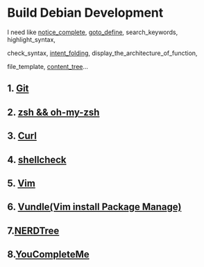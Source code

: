 # Build Debian Development

I need like [notice_complete](https://gist.github.com/SofijaErkin/9318ecb63460400c8b3876cce6c2bf25), [goto_define](https://gist.github.com/SofijaErkin/9318ecb63460400c8b3876cce6c2bf25#goto-defines), search_keywords, highlight_syntax,

check_syntax, [intent_folding](https://gist.github.com/SofijaErkin/5f6c9e3ee851c415d181ac6dca78244a), display_the_architecture_of_function,

file_template, [content_tree](https://gist.github.com/SofijaErkin/ae3505742a431c343f54a9a995fd7e2b)...

## 1. [Git](https://gist.github.com/SofijaErkin/2b70beb264de57c9f8f7c80517766a89)

## 2. [zsh && oh-my-zsh](https://gist.github.com/SofijaErkin/ac6a0e4294d5d29ebd4557eca21c77ce)

## 3. [Curl](https://www.cyberithub.com/how-to-install-curl-on-debian-10-11-in-6-easy-steps/)

## 4. [shellcheck](https://gist.github.com/SofijaErkin/38e9738c6a9225901c70ceb4c9049fee)

## 5. [Vim](https://gist.github.com/SofijaErkin/6b836186f81184d5913ca791a32a7b55)

## 6. [Vundle(Vim install Package Manage)](https://gist.github.com/SofijaErkin/f8eafbc87f3a174e17e49ffd1a2c727d)

## 7.[NERDTree](https://gist.github.com/SofijaErkin/ae3505742a431c343f54a9a995fd7e2b)

## 8.[YouCompleteMe](https://gist.github.com/SofijaErkin/9318ecb63460400c8b3876cce6c2bf25)
